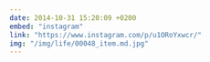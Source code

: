 ```yaml
---
date: 2014-10-31 15:20:09 +0200
embed: "instagram"
link: "https://www.instagram.com/p/u1ORoYxwcr/"
img: "/img/life/00048_item.md.jpg"
---
```

